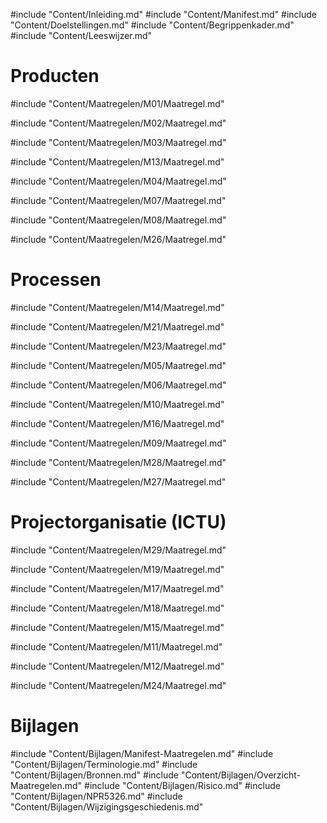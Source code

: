 #include "Content/Inleiding.md"
#include "Content/Manifest.md"
#include "Content/Doelstellingen.md"
#include "Content/Begrippenkader.md"
#include "Content/Leeswijzer.md"

# Producten

#include "Content/Maatregelen/M01/Maatregel.md"

#include "Content/Maatregelen/M02/Maatregel.md"

#include "Content/Maatregelen/M03/Maatregel.md"

#include "Content/Maatregelen/M13/Maatregel.md"

#include "Content/Maatregelen/M04/Maatregel.md"

#include "Content/Maatregelen/M07/Maatregel.md"

#include "Content/Maatregelen/M08/Maatregel.md"

#include "Content/Maatregelen/M26/Maatregel.md"

# Processen

#include "Content/Maatregelen/M14/Maatregel.md"

#include "Content/Maatregelen/M21/Maatregel.md"

#include "Content/Maatregelen/M23/Maatregel.md"

#include "Content/Maatregelen/M05/Maatregel.md"

#include "Content/Maatregelen/M06/Maatregel.md"

#include "Content/Maatregelen/M10/Maatregel.md"

#include "Content/Maatregelen/M16/Maatregel.md"

#include "Content/Maatregelen/M09/Maatregel.md"

#include "Content/Maatregelen/M28/Maatregel.md"

#include "Content/Maatregelen/M27/Maatregel.md"

# Projectorganisatie (ICTU)

#include "Content/Maatregelen/M29/Maatregel.md"

#include "Content/Maatregelen/M19/Maatregel.md"

#include "Content/Maatregelen/M17/Maatregel.md"

#include "Content/Maatregelen/M18/Maatregel.md"

#include "Content/Maatregelen/M15/Maatregel.md"

#include "Content/Maatregelen/M11/Maatregel.md"

#include "Content/Maatregelen/M12/Maatregel.md"

#include "Content/Maatregelen/M24/Maatregel.md"

# Bijlagen

#include "Content/Bijlagen/Manifest-Maatregelen.md"
#include "Content/Bijlagen/Terminologie.md"
#include "Content/Bijlagen/Bronnen.md"
#include "Content/Bijlagen/Overzicht-Maatregelen.md"
#include "Content/Bijlagen/Risico.md"
#include "Content/Bijlagen/NPR5326.md"
#include "Content/Bijlagen/Wijzigingsgeschiedenis.md"
